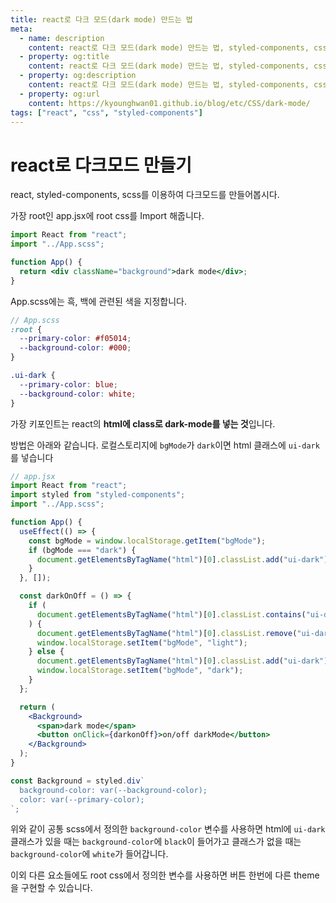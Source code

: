```yaml
---
title: react로 다크 모드(dark mode) 만드는 법
meta:
  - name: description
    content: react로 다크 모드(dark mode) 만드는 법, styled-components, css, scss, theme
  - property: og:title
    content: react로 다크 모드(dark mode) 만드는 법, styled-components, css, scss, theme
  - property: og:description
    content: react로 다크 모드(dark mode) 만드는 법, styled-components, css, scss, theme
  - property: og:url
    content: https://kyounghwan01.github.io/blog/etc/CSS/dark-mode/
tags: ["react", "css", "styled-components"]
---
```


# react로 다크모드 만들기

react, styled-components, scss를 이용하여 다크모드를 만들어봅시다.

가장 root인 app.jsx에 root css를 Import 해줍니다.

```jsx
import React from "react";
import "../App.scss";

function App() {
  return <div className="background">dark mode</div>;
}
```

App.scss에는 흑, 백에 관련된 색을 지정합니다.

```scss
// App.scss
:root {
  --primary-color: #f05014;
  --background-color: #000;
}

.ui-dark {
  --primary-color: blue;
  --background-color: white;
}
```

가장 키포인트는 react의 **html에 class로 dark-mode를 넣는 것**입니다.

방법은 아래와 같습니다. 로컬스토리지에 `bgMode`가 `dark`이면 html 클래스에 `ui-dark`를 넣습니다

```jsx
// app.jsx
import React from "react";
import styled from "styled-components";
import "../App.scss";

function App() {
  useEffect(() => {
    const bgMode = window.localStorage.getItem("bgMode");
    if (bgMode === "dark") {
      document.getElementsByTagName("html")[0].classList.add("ui-dark");
    }
  }, []);

  const darkOnOff = () => {
    if (
      document.getElementsByTagName("html")[0].classList.contains("ui-dark")
    ) {
      document.getElementsByTagName("html")[0].classList.remove("ui-dark");
      window.localStorage.setItem("bgMode", "light");
    } else {
      document.getElementsByTagName("html")[0].classList.add("ui-dark");
      window.localStorage.setItem("bgMode", "dark");
    }
  };

  return (
    <Background>
      <span>dark mode</span>
      <button onClick={darkonOff}>on/off darkMode</button>
    </Background>
  );
}

const Background = styled.div`
  background-color: var(--background-color);
  color: var(--primary-color);
`;
```

위와 같이 공통 scss에서 정의한 `background-color` 변수를 사용하면 html에 `ui-dark` 클래스가 있을 때는 `background-color`에 `black`이 들어가고 클래스가 없을 때는 `background-color`에 `white`가 들어갑니다.

이외 다른 요소들에도 root css에서 정의한 변수를 사용하면 버튼 한번에 다른 theme을 구현할 수 있습니다.

<TagLinks />

<Comment />
